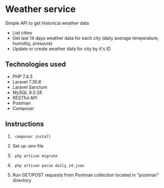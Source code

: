 # Weather service

Simple API to get historical weather data
- List cities
- Get last 14 days weather data for each city (daily average temperature, humidity, pressure)
- Update or create weather data for city by it's ID

## Technologies used
* PHP 7.4.3
* Laravel 7.30.6
* Laravel Sanctum
* MySQL 8.0.28
* RESTful API
* Postman
* Composer

## Instructions
1. 		composer install
2. Set up .env file
3. 		php artisan migrate
4. 		php artisan parse daily_14.json
5. Run GET/POST requests from Postman collection located in "postman" directory

